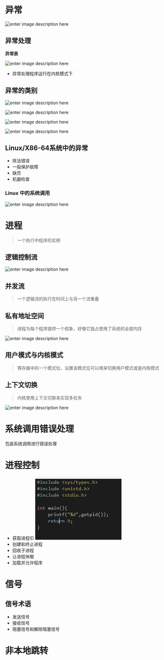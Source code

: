 # 异常

![enter image description here](https://img-blog.csdn.net/20161128103126532)

## 异常处理

**异常表**

![enter image description here](https://img-blog.csdn.net/20161128103239915)

- 异常处理程序运行在内核模式下

## 异常的类别

![enter image description here](https://img-blog.csdn.net/20161128105219886)

![enter image description here](https://img-blog.csdn.net/20161128103354361)

![enter image description here](https://img-blog.csdn.net/20161128103512777)

![enter image description here](https://img-blog.csdn.net/20161128103543403)

## Linux/X86-64系统中的异常

- 除法错误
- 一般保护故障
- 缺页
- 机器检查

### Linux 中的系统调用

![enter image description here](http://img.wandouip.com/crawler/article/2019221/39e2bc90935349f0994183dbebfa4262)

# 进程

> 一个执行中程序的实例

## 逻辑控制流

![enter image description here](https://www.toolmao.com/wp-content/uploads/2017/07/%E6%B7%B1%E5%85%A5%E7%90%86%E8%A7%A3%E8%AE%A1%E7%AE%97%E6%9C%BA%E7%B3%BB%E7%BB%9F16.jpg)

## 并发流

> 一个逻辑流的执行在时间上与另一个流重叠

## 私有地址空间

> 进程为每个程序提供一个假象，好像它独占使用了系统的全部内存

![enter image description here](https://root1iu.github.io/2018/12/02/CSAPP-%E9%9D%99%E6%80%81%E9%93%BE%E6%8E%A5%E4%B8%8E%E5%8A%A8%E6%80%81%E9%93%BE%E6%8E%A5/7-15.png)

## 用户模式与内核模式

> 寄存器中的一个模式位，设置该模式位可以用来切换用户模式或是内核模式

## 上下文切换

> 内核使用上下文切换来实现多任务

![enter image description here](https://www.toolmao.com/wp-content/uploads/2017/07/%E6%B7%B1%E5%85%A5%E7%90%86%E8%A7%A3%E8%AE%A1%E7%AE%97%E6%9C%BA%E7%B3%BB%E7%BB%9F10.jpg)

# 系统调用错误处理

包装系统调用进行错误处理

# 进程控制

- 获取进程ID ![批注 2019-07-12 103606](/assets/批注%202019-07-12%20103606.png)
- 创建和终止进程
- 回收子进程
- 让进程休眠
- 加载并允许程序

# 信号

## 信号术语

- 发送信号
- 接收信号
- 阻塞信号和解除阻塞信号

# 非本地跳转
